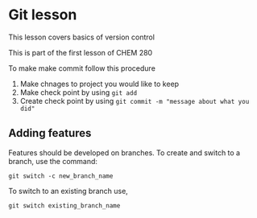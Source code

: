 # Git lesson

This lesson covers basics of version control

This is part of the first lesson of CHEM 280

To make make commit follow this procedure

1. Make chnages to project you would like to keep
2. Make check point by using `git add`
3. Create check point by using `git commit -m "message about what you did"`

## Adding features
Features should be developed on branches. To create and switch to a branch, use the command:

```
git switch -c new_branch_name
```

To switch to an existing branch use,

```
git switch existing_branch_name
```